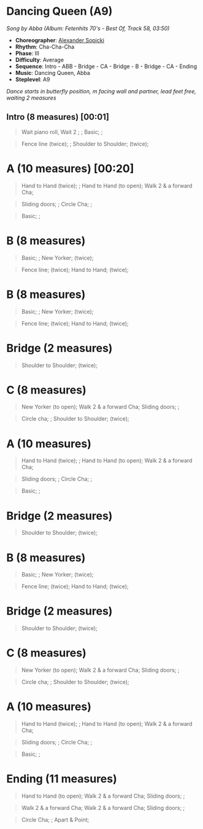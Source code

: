 # Dancing Queen (A9)
*Song by Abba (Album: Fetenhits 70's - Best Of, Track 58, 03:50)*

* **Choreographer**: [Alexander Sopicki](mailto:cuesheets@gmx.net "cuesheets@gmx.net")
* **Rhythm**: Cha-Cha-Cha
* **Phase**: III
* **Difficulty**: Average
* **Sequence**: Intro - ABB - Bridge - CA - Bridge - B - Bridge - CA - Ending
* **Music**: Dancing Queen, Abba
* **Steplevel**: A9

*Dance starts in butterfly position, m facing wall and partner, lead feet free, waiting 2 measures*

## Intro (8 measures) [00:01]

> Wait piano roll, Wait 2 ; ; Basic; ;

> Fence line (twice); ; Shoulder to Shoulder; (twice);

# A (10 measures) [00:20]

> Hand to Hand (twice); ; Hand to Hand (to open); Walk 2 & a forward Cha;

> Sliding doors; ; Circle Cha; ;

> Basic; ;

# B (8 measures)

> Basic; ; New Yorker; (twice);

> Fence line; (twice); Hand to Hand; (twice);

# B (8 measures)

> Basic; ; New Yorker; (twice);

> Fence line; (twice); Hand to Hand; (twice);

# Bridge (2 measures)

> Shoulder to Shoulder; (twice);

# C (8 measures)

> New Yorker (to open); Walk 2 & a forward Cha; Sliding doors; ;

> Circle cha; ; Shoulder to Shoulder; (twice);

# A (10 measures)

> Hand to Hand (twice); ; Hand to Hand (to open); Walk 2 & a forward Cha;

> Sliding doors; ; Circle Cha; ;

> Basic; ;

# Bridge (2 measures)

> Shoulder to Shoulder; (twice);

# B (8 measures)

> Basic; ; New Yorker; (twice);

> Fence line; (twice); Hand to Hand; (twice);

# Bridge (2 measures)

> Shoulder to Shoulder; (twice);

# C (8 measures)

> New Yorker (to open); Walk 2 & a forward Cha; Sliding doors; ;

> Circle cha; ; Shoulder to Shoulder; (twice);

# A (10 measures)

> Hand to Hand (twice); ; Hand to Hand (to open); Walk 2 & a forward Cha;

> Sliding doors; ; Circle Cha; ;

> Basic; ;

# Ending (11 measures)

> Hand to Hand (to open); Walk 2 & a forward Cha; Sliding doors; ;

> Walk 2 & a forward Cha; Walk 2 & a forward Cha; Sliding doors; ;

> Circle Cha; ; Apart & Point;
